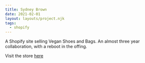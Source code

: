 ```yaml
---
title: Sydney Brown
date: 2021-02-01
layout: layouts/project.njk
tags:
  - shopify
---
```


A Shopify site selling Vegan Shoes and Bags. An almost three year collaboration, with a reboot in the offing.

Visit the store [here](https://www.sydney-brown.com)

